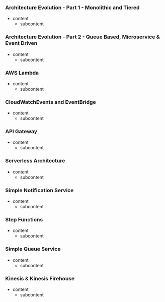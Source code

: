 ### Architecture Evolution - Part 1 - Monolithic and Tiered

- content
  - subcontent

### Architecture Evolution - Part 2 - Queue Based, Microservice & Event Driven

- content
  - subcontent

### AWS Lambda

- content
  - subcontent

### CloudWatchEvents and EventBridge

- content
  - subcontent

### API Gateway

- content
  - subcontent

### Serverless Architecture

- content
  - subcontent

### Simple Notification Service

- content
  - subcontent

### Step Functions

- content
  - subcontent

### Simple Queue Service

- content
  - subcontent

### Kinesis & Kinesis Firehouse

- content
  - subcontent
